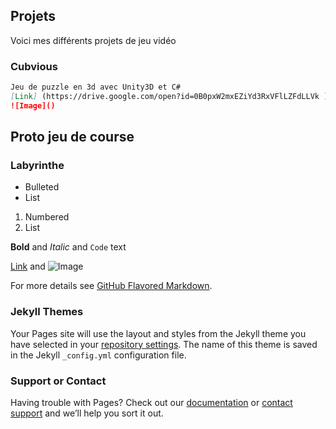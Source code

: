 


## Projets

Voici mes différents projets de jeu vidéo

### Cubvious

```markdown
Jeu de puzzle en 3d avec Unity3D et C#
[Link] (https://drive.google.com/open?id=0B0pxW2mxEZiYd3RxVFlLZFdLLVk )
![Image]()

```

## Proto jeu de course

### Labyrinthe

- Bulleted
- List

1. Numbered
2. List

**Bold** and _Italic_ and `Code` text

[Link](url) and ![Image](src)

For more details see [GitHub Flavored Markdown](https://guides.github.com/features/mastering-markdown/).

### Jekyll Themes

Your Pages site will use the layout and styles from the Jekyll theme you have selected in your [repository settings](https://github.com/LWZero/LWZero/settings). The name of this theme is saved in the Jekyll `_config.yml` configuration file.

### Support or Contact

Having trouble with Pages? Check out our [documentation](https://help.github.com/categories/github-pages-basics/) or [contact support](https://github.com/contact) and we’ll help you sort it out.
